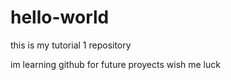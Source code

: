 # hello-world
this is my tutorial 1 repository

im learning github for future proyects
wish me luck
